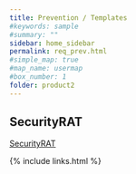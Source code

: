 ```yaml
---
title: Prevention / Templates
#keywords: sample
#summary: ""
sidebar: home_sidebar
permalink: req_prev.html
#simple_map: true
#map_name: usermap
#box_number: 1
folder: product2
---
```


## SecurityRAT
[SecurityRAT](https://github.com/SecurityRAT/SecurityRAT)

{% include links.html %}
